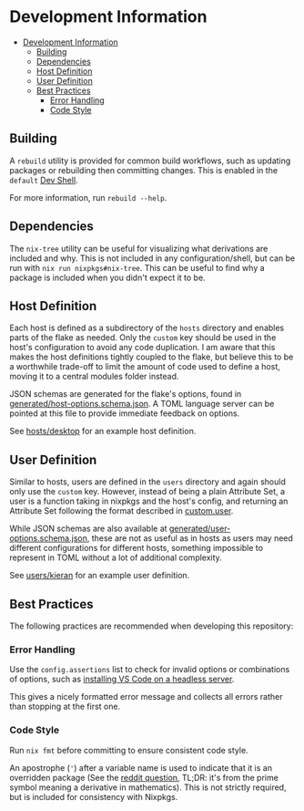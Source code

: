 # Development Information

- [Development Information](#development-information)
  - [Building](#building)
  - [Dependencies](#dependencies)
  - [Host Definition](#host-definition)
  - [User Definition](#user-definition)
  - [Best Practices](#best-practices)
    - [Error Handling](#error-handling)
    - [Code Style](#code-style)

## Building

A `rebuild` utility is provided for common build workflows, such as updating packages or rebuilding then
committing changes. This is enabled in the `default` [Dev Shell](usage.md#dev-shells).

For more information, run `rebuild --help`.

## Dependencies

The `nix-tree` utility can be useful for visualizing what derivations are included and why. This is
not included in any configuration/shell, but can be run with `nix run nixpkgs#nix-tree`. This can
be useful to find why a package is included when you didn't expect it to be.

## Host Definition

Each host is defined as a subdirectory of the `hosts` directory and enables parts of the flake as
needed. Only the `custom` key should be used in the host's configuration to avoid any code duplication.
I am aware that this makes the host definitions tightly coupled to the flake, but believe this to be
a worthwhile trade-off to limit the amount of code used to define a host, moving it to a central modules
folder instead.

JSON schemas are generated for the flake's options, found in [generated/host-options.schema.json](generated/host-options.schema.json). A TOML language server can be pointed at this file to provide immediate feedback on options.

See [hosts/desktop](../hosts/desktop/) for an example host definition.

## User Definition

Similar to hosts, users are defined in the `users` directory and again should only use the `custom` key.
However, instead of being a plain Attribute Set, a user is a function taking in nixpkgs and the host's
config, and returning an Attribute Set following the format described in
[custom.user](generated/host-options.md#customuser).

While JSON schemas are also available at
[generated/user-options.schema.json](generated/user-options.schema.json), these are not as useful as in
hosts as users may need different configurations for different hosts, something impossible to represent
in TOML without a lot of additional complexity.

See [users/kieran](../users/kieran/default.nix) for an example user definition.

## Best Practices

The following practices are recommended when developing this repository:

### Error Handling

Use the `config.assertions` list to check for invalid options or combinations of options, such as
[installing VS Code on a headless server](../modules/home/editor/vscode/default.nix).

This gives a nicely formatted error message and collects all errors rather than stopping at the first one.

### Code Style

Run `nix fmt` before committing to ensure consistent code style.

An apostrophe (`'`) after a variable name is used to indicate that it is an overridden package (See the [reddit question](https://www.reddit.com/r/NixOS/comments/ttaw5u/what_is_the_purpose_of_single_quotes_after/), TL;DR: it's from the prime symbol meaning a derivative in mathematics).
This is not strictly required, but is included for consistency with Nixpkgs.
